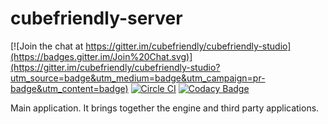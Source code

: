 # cubefriendly-server

[![Join the chat at https://gitter.im/cubefriendly/cubefriendly-studio](https://badges.gitter.im/Join%20Chat.svg)](https://gitter.im/cubefriendly/cubefriendly-studio?utm_source=badge&utm_medium=badge&utm_campaign=pr-badge&utm_content=badge)
[![Circle CI](https://circleci.com/gh/cubefriendly/cubefriendly-studio.svg?style=svg)](https://circleci.com/gh/cubefriendly/cubefriendly-studio)
[![Codacy Badge](https://api.codacy.com/project/badge/76e8e3749fc2482ca535d1aab5e5afc6)](https://www.codacy.com/app/cubefriendly/cubefriendly-server)

Main application. It brings together the engine and third party applications. 
